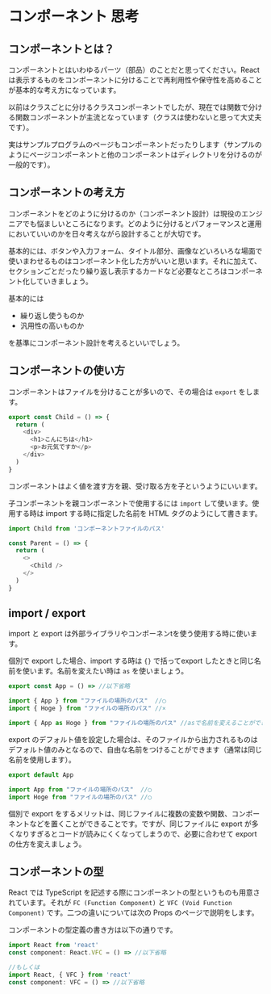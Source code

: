 # コンポーネント 思考

## コンポーネントとは？

コンポーネントとはいわゆるパーツ（部品）のことだと思ってください。React は表示するものをコンポーネントに分けることで再利用性や保守性を高めることが基本的な考え方になっています。

以前はクラスごとに分けるクラスコンポーネントでしたが、現在では関数で分ける関数コンポーネントが主流となっています（クラスは使わないと思って大丈夫です）。

実はサンプルプログラムのページもコンポーネントだったりします（サンプルのようにページコンポーネントと他のコンポーネントはディレクトリを分けるのが一般的です）。

## コンポーネントの考え方

コンポーネントをどのように分けるのか（コンポーネント設計）は現役のエンジニアでも悩ましいところになります。どのように分けるとパフォーマンスと運用においていいのかを日々考えながら設計することが大切です。

基本的には、ボタンや入力フォーム、タイトル部分、画像などいろいろな場面で使いまわせるものはコンポーネント化した方がいいと思います。それに加えて、セクションごとだったり繰り返し表示するカードなど必要なところはコンポーネント化していきましょう。

基本的には
- 繰り返し使うものか
- 汎用性の高いものか

を基準にコンポーネント設計を考えるといいでしょう。

## コンポーネントの使い方

コンポーネントはファイルを分けることが多いので、その場合は `export` をします。
```typescript
export const Child = () => {
  return (
    <div>
      <h1>こんにちは</h1>
      <p>お元気ですか</p>
    </div>
  )
}
```

コンポーネントはよく値を渡す方を親、受け取る方を子というようにいいます。

子コンポーネントを親コンポーネントで使用するには `import` して使います。使用する時は import する時に指定した名前を HTML タグのようにして書きます。
```typescript
import Child from 'コンポーネントファイルのパス'

const Parent = () => {
  return (
    <>
      <Child />
    </>
  )
}
```

## import / export

import と export は外部ライブラリやコンポーネンtを使う使用する時に使います。

個別で export した場合、import する時は `{}` で括ってexport したときと同じ名前を使います。名前を変えたい時は `as` を使いましょう。
```typescript
export const App = () => //以下省略

import { App } from "ファイルの場所のパス"  //◯
import { Hoge } from "ファイルの場所のパス" //×

import { App as Hoge } from "ファイルの場所のパス" //asで名前を変えることができる
```

export のデフォルト値を設定した場合は、そのファイルから出力されるものはデフォルト値のみとなるので、自由な名前をつけることができます（通常は同じ名前を使用します）。
```typescript
export default App

import App from "ファイルの場所のパス"  //◯
import Hoge from "ファイルの場所のパス" //◯
```

個別で export をするメリットは、同じファイルに複数の変数や関数、コンポーネントなどを置くことができることです。ですが、同じファイルに export が多くなりすぎるとコードが読みにくくなってしまうので、必要に合わせて export の仕方を変えましょう。

## コンポーネントの型

React では TypeScript を記述する際にコンポーネントの型というものも用意されています。それが `FC (Function Component)` と `VFC (Void Function Component)` です。二つの違いについては次の Props のページで説明をします。

コンポーネントの型定義の書き方は以下の通りです。
```typescript
import React from 'react'
const component: React.VFC = () => //以下省略

//もしくは
import React, { VFC } from 'react'
const component: VFC = () => //以下省略
```
